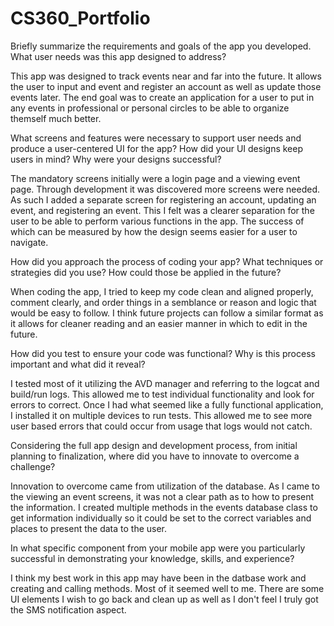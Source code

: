 # CS360_Portfolio


Briefly summarize the requirements and goals of the app you developed. What user needs was this app designed to address?

This app was designed to track events near and far into the future.  It allows the user to input and event and register an account as well as update those events later.  The 
end goal was to create an application for a user to put in any events in professional or personal circles to be able to organize themself much better.

What screens and features were necessary to support user needs and produce a user-centered UI for the app? How did your UI designs keep users in mind? Why were your designs 
successful?

The mandatory screens initially were a login page and a viewing event page. Through development it was discovered more screens were needed. As such I added a separate 
screen for registering an account, updating an event, and registering an event. This I felt was a clearer separation for the user to be able to perform various functions
in the app. The success of which can be measured by how the design seems easier for a user to navigate.


How did you approach the process of coding your app? What techniques or strategies did you use? How could those be applied in the future?

When coding the app, I tried to keep my code clean and aligned properly, comment clearly, and order things in a semblance or reason and logic that would be easy to follow.
I think future projects can follow a similar format as it allows for cleaner reading and an easier manner in which to edit in the future.

How did you test to ensure your code was functional? Why is this process important and what did it reveal?

I tested most of it utilizing the AVD manager and referring to the logcat and build/run logs.  This allowed me to test individual functionality and look for errors to correct.
Once I had what seemed like a fully functional application, I installed it on multiple devices to run tests.  This allowed me to see more user based errors that could occur
from usage that logs would not catch.

Considering the full app design and development process, from initial planning to finalization, where did you have to innovate to overcome a challenge?

Innovation to overcome came from utilization of the database.  As I came to the viewing an event screens, it was not a clear path as to how to present the information.
I created multiple methods in the events database class to get information individually so it could be set to the correct variables and places to present the data
to the user.

In what specific component from your mobile app were you particularly successful in demonstrating your knowledge, skills, and experience?

I think my best work in this app may have been in the datbase work and creating and calling methods.  Most of it seemed well to me.  There are some UI elements I wish to go back 
and clean up as well as I don't feel I truly got the SMS notification aspect.
